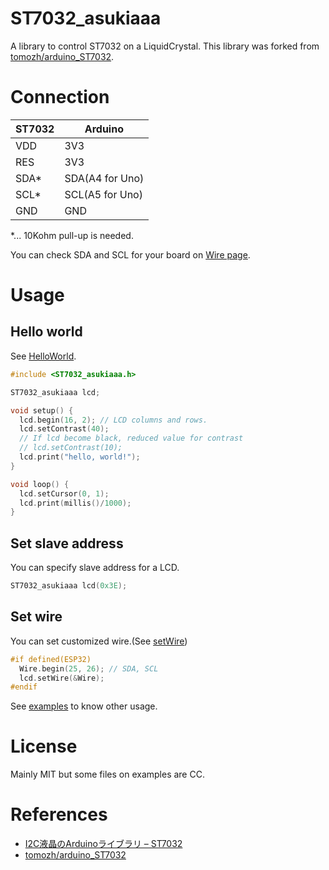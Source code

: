 # ST7032_asukiaaa

A library to control ST7032 on a LiquidCrystal.
This library was forked from [tomozh/arduino_ST7032](https://github.com/tomozh/arduino_ST7032).

# Connection

ST7032 | Arduino
-------|--------
VDD | 3V3
RES | 3V3
SDA* | SDA(A4 for Uno)
SCL* | SCL(A5 for Uno)
GND | GND

*... 10Kohm pull-up is needed.

You can check SDA and SCL for your board on [Wire page](https://www.arduino.cc/en/reference/wire).

# Usage

## Hello world
See [HelloWorld](./examples/HelloWorld/HelloWorld.ino).

```c
#include <ST7032_asukiaaa.h>

ST7032_asukiaaa lcd;

void setup() {
  lcd.begin(16, 2); // LCD columns and rows.
  lcd.setContrast(40);
  // If lcd become black, reduced value for contrast
  // lcd.setContrast(10);
  lcd.print("hello, world!");
}

void loop() {
  lcd.setCursor(0, 1);
  lcd.print(millis()/1000);
}
```

## Set slave address
You can specify slave address for a LCD.

```c
ST7032_asukiaaa lcd(0x3E);
```

## Set wire
You can set customized wire.(See [setWire](./examples/setWire/setWire.ino))

```c
#if defined(ESP32)
  Wire.begin(25, 26); // SDA, SCL
  lcd.setWire(&Wire);
#endif
```

See [examples](./examples) to know other usage.

# License
Mainly MIT but some files on examples are CC.

# References
- [I2C液晶のArduinoライブラリ – ST7032](http://ore-kb.net/archives/195)
- [tomozh/arduino_ST7032](https://github.com/tomozh/arduino_ST7032)
